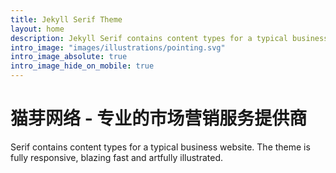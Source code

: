 ```yaml
---
title: Jekyll Serif Theme
layout: home
description: Jekyll Serif contains content types for a typical business website. The theme is fully responsive, blazing fast and artfully illustrated.
intro_image: "images/illustrations/pointing.svg"
intro_image_absolute: true
intro_image_hide_on_mobile: true
---
```


# 猫芽网络 - 专业的市场营销服务提供商

Serif contains content types for a typical business website. The theme is fully responsive, blazing fast and artfully illustrated.
